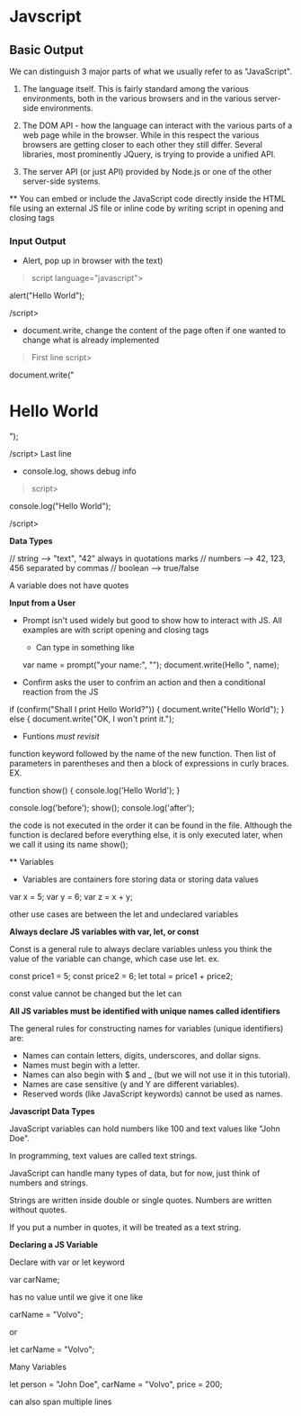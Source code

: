 # Javscript

## Basic Output

We can distinguish 3 major parts of what we usually refer to as "JavaScript".

1. The language itself. This is fairly standard among the various environments, both in the various browsers and in the various server-side environments.

2. The DOM API - how the language can interact with the various parts of a web page while in the browser. While in this respect the various browsers are getting closer to each other they still differ. Several libraries, most prominently JQuery, is trying to provide a unified API.

3. The server API (or just API) provided by Node.js or one of the other server-side systems.

** You can embed or include the JavaScript code directly inside the HTML file using an external JS file or inline code by writing script in opening and closing tags

### Input Output

+ Alert, pop up in browser with the text)
> script language="javascript">
 
alert("Hello World");
 
/script>
 
+ document.write, change the content of the page often if one wanted to change what is already implemented
> First line
script>
 
document.write("<h1>Hello World</h1>");
 
/script>
Last line
 
+ console.log, shows debug info
> script>
 
console.log("Hello World");
 
/script>

**Data Types**

// string --> "text", "42" always in quotations marks
// numbers --> 42, 123, 456 separated by commas
// boolean --> true/false

A variable does not have quotes

**Input from a User**

+ Prompt isn't used widely but good to show how to interact with JS. All examples are with script opening and closing tags
  - Can type in something like 

  var name = prompt("your name:", ""); 
  document.write(Hello ", name);

+ Confirm asks the user to confrim an action and then a conditional reaction from the JS

if (confirm("Shall I print Hello World?")) {
    document.write("Hello World");
} else {
    document.write("OK, I won't print it.");

+ Funtions *must revisit*

function keyword followed by the name of the new function. Then list of parameters in parentheses and then a block of expressions in curly braces. EX.

function show() {
  console.log('Hello World');
}
 
console.log('before');
show();
console.log('after');

 the code is not executed in the order it can be found in the file. Although the function is declared before everything else, it is only executed later, when we call it using its name show();

** Variables

+ Variables are containers fore storing data or storing data values

var x = 5;
var y = 6;
var z = x + y;

other use cases are between the let and undeclared variables

**Always declare JS variables with var, let, or const**

Const is a general rule to always declare variables unless you think the value of the variable can change, which case use let. ex.

const price1 = 5;
const price2 = 6;
let total = price1 + price2;

const value cannot be changed but the let can

**All JS variables must be identified with unique names called identifiers**

The general rules for constructing names for variables (unique identifiers) are:

+ Names can contain letters, digits, underscores, and dollar signs.
+ Names must begin with a letter.
+ Names can also begin with $ and _ (but we will not use it in this tutorial).
+ Names are case sensitive (y and Y are different variables).
+ Reserved words (like JavaScript keywords) cannot be used as names.

**Javascript Data Types**

JavaScript variables can hold numbers like 100 and text values like "John Doe".

In programming, text values are called text strings.

JavaScript can handle many types of data, but for now, just think of numbers and strings.

Strings are written inside double or single quotes. Numbers are written without quotes.

If you put a number in quotes, it will be treated as a text string.

**Declaring a JS Variable**

Declare with var or let keyword

var carName;

has no value until we give it one like

carName = "Volvo";

or

let carName = "Volvo";

Many Variables

let person = "John Doe", carName = "Volvo", price = 200;

can also span multiple lines